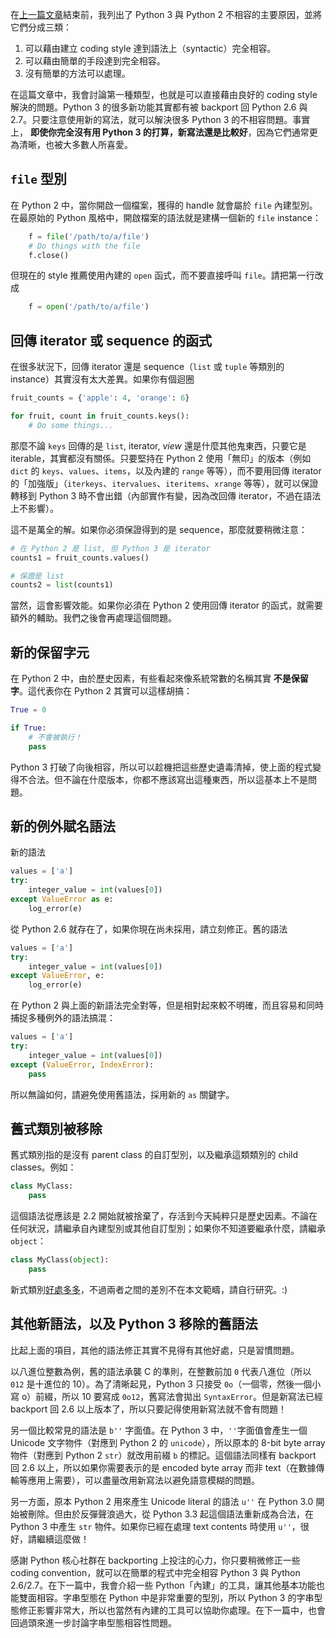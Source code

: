 在[上一篇文章](http://uranusjr.logdown.com/posts/2013/12/20/write-python-3-codes-that-run-on-the-python-2-interpreter)結束前，我列出了 Python 3 與 Python 2 不相容的主要原因，並將它們分成三類：

1. 可以藉由建立 coding style 達到語法上（syntactic）完全相容。
2. 可以藉由簡單的手段達到完全相容。
3. 沒有簡單的方法可以處理。

在這篇文章中，我會討論第一種類型，也就是可以直接藉由良好的 coding style 解決的問題。Python 3 的很多新功能其實都有被 backport 回 Python 2.6 與 2.7。只要注意使用新的寫法，就可以解決很多 Python 3 的不相容問題。事實上， **即使你完全沒有用 Python 3 的打算，新寫法還是比較好**，因為它們通常更為清晰，也被大多數人所喜愛。

<!--more-->

## `file` 型別

在 Python 2 中，當你開啟一個檔案，獲得的 handle 就會屬於 `file` 內建型別。在最原始的 Python 風格中，開啟檔案的語法就是建構一個新的 `file` instance：

```python
    f = file('/path/to/a/file')
    # Do things with the file
    f.close()
```
    
但現在的 style 推薦使用內建的 `open` 函式，而不要直接呼叫 `file`。請把第一行改成

```python
    f = open('/path/to/a/file')
```

## 回傳 iterator 或 sequence 的函式

在很多狀況下，回傳 iterator 還是 sequence（`list` 或 `tuple` 等類別的 instance）其實沒有太大差異。如果你有個迴圈

```python
fruit_counts = {'apple': 4, 'orange': 6}

for fruit, count in fruit_counts.keys():
    # Do some things...
```

那麼不論 `keys` 回傳的是 `list`, iterator, *view* 還是什麼其他鬼東西，只要它是 iterable，其實都沒有關係。只要堅持在 Python 2 使用「無印」的版本（例如 `dict` 的 `keys`、`values`、`items`，以及內建的 `range` 等等），而不要用回傳 iterator 的「加強版」（`iterkeys`、`itervalues`、`iteritems`、`xrange` 等等），就可以保證轉移到 Python 3 時不會出錯（內部實作有變，因為改回傳 iterator，不過在語法上不影響）。

這不是萬全的解。如果你必須保證得到的是 sequence，那麼就要稍微注意：

```python
# 在 Python 2 是 list, 但 Python 3 是 iterator
counts1 = fruit_counts.values()

# 保證是 list
counts2 = list(counts1)
```

當然，這會影響效能。如果你必須在 Python 2 使用回傳 iterator 的函式，就需要額外的輔助。我們之後會再處理這個問題。

## 新的保留字元

在 Python 2 中，由於歷史因素，有些看起來像系統常數的名稱其實 **不是保留字**。這代表你在 Python 2 其實可以這樣胡搞：

```python
True = 0

if True:
    # 不會被執行！
    pass
```

Python 3 打破了向後相容，所以可以趁機把這些歷史遺毒清掉，使上面的程式變得不合法。但不論在什麼版本，你都不應該寫出這種東西，所以這基本上不是問題。

## 新的例外賦名語法

新的語法

```python
values = ['a']
try:
    integer_value = int(values[0])
except ValueError as e:
    log_error(e)
```

從 Python 2.6 就存在了，如果你現在尚未採用，請立刻修正。舊的語法

```python
values = ['a']
try:
    integer_value = int(values[0])
except ValueError, e:
    log_error(e)
```

在 Python 2 與上面的新語法完全對等，但是相對起來較不明確，而且容易和同時捕捉多種例外的語法搞混：

```python
values = ['a']
try:
    integer_value = int(values[0])
except (ValueError, IndexError):
    pass
```

所以無論如何，請避免使用舊語法，採用新的 `as` 關鍵字。

## 舊式類別被移除

舊式類別指的是沒有 parent class 的自訂型別，以及繼承這類類別的 child classes。例如：

```python
class MyClass:
    pass
```

這個語法從應該是 2.2 開始就被捨棄了，存活到今天純粹只是歷史因素。不論在任何狀況，請繼承自內建型別或其他自訂型別；如果你不知道要繼承什麼，請繼承 `object`：

```python
class MyClass(object):
    pass
```

新式類別[好處多多](https://wiki.python.org/moin/NewClassVsClassicClass)，不過兩者之間的差別不在本文範疇，請自行研究。:)

## 其他新語法，以及 Python 3 移除的舊語法

比起上面的項目，其他的語法修正其實不見得有其他好處，只是習慣問題。

以八進位整數為例，舊的語法承襲 C 的準則，在整數前加 `0` 代表八進位（所以 `012` 是十進位的 10）。為了清晰起見，Python 3 只接受 `0o`（一個零，然後一個小寫 o）前綴，所以 10 要寫成 `0o12`，舊寫法會拋出 `SyntaxError`。但是新寫法已經 backport 回 2.6 以上版本了，所以只要記得使用新寫法就不會有問題！

另一個比較常見的語法是 `b''` 字面值。在 Python 3 中，`''`字面值會產生一個 Unicode 文字物件（對應到 Python 2 的 `unicode`），所以原本的 8-bit byte array 物件（對應到 Python 2 `str`）就改用前綴 `b` 的標記。這個語法同樣有 backport 回 2.6 以上，所以如果你需要表示的是 encoded byte array 而非 text（在數據傳輸等應用上需要），可以盡量改用新寫法以避免語意模糊的問題。

另一方面，原本 Python 2 用來產生 Unicode literal 的語法 `u''` 在 Python 3.0 開始被刪除。但由於反彈聲浪過大，從 Python 3.3 起這個語法重新成為合法，在 Python 3 中產生 `str` 物件。如果你已經在處理 text contents 時使用 `u''`，很好，請繼續這麼做！

感謝 Python 核心社群在 backporting 上投注的心力，你只要稍微修正一些 coding convention，就可以在簡單的程式中完全相容 Python 3 與 Python 2.6/2.7。在下一篇中，我會介紹一些 Python「內建」的工具，讓其他基本功能也能雙面相容。字串型態在 Python 中是非常重要的型別，所以 Python 3 的字串型態修正影響非常大，所以也當然有內建的工具可以協助你處理。在下一篇中，也會回過頭來進一步討論字串型態相容性問題。